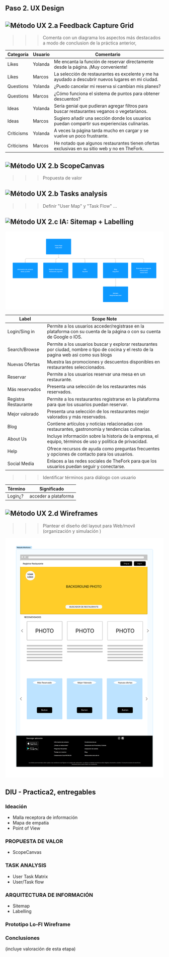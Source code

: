 ## Paso 2. UX Design  


![Método UX](../img/feedback-capture-grid.png) 2.a Feedback Capture Grid
----

>>> Comenta con un diagrama los aspectos más destacados a modo de conclusion de la práctica anterior,

| Categoría    | Usuario         | Comentario                                                                                         |
|--------------|-----------------|----------------------------------------------------------------------------------------------------|
| Likes        | Yolanda         | Me encanta la función de reservar directamente desde la página. ¡Muy conveniente!                   |
| Likes        | Marcos        | La selección de restaurantes es excelente y me ha ayudado a descubrir nuevos lugares en mi ciudad.  |
| Questions    | Yolanda          | ¿Puedo cancelar mi reserva si cambian mis planes?                                                 |
| Questions    | Marcos           | ¿Cómo funciona el sistema de puntos para obtener descuentos?                                      |
| Ideas        | Yolanda          | Sería genial que pudieran agregar filtros para buscar restaurantes veganos o vegetarianos.         |
| Ideas        | Marcos           | Sugiero añadir una sección donde los usuarios puedan compartir sus experiencias culinarias.        |
| Criticisms   | Yolanda         | A veces la página tarda mucho en cargar y se vuelve un poco frustrante.                            |
| Criticisms   | Marcos          | He notado que algunos restaurantes tienen ofertas exclusivas en su sitio web y no en TheFork.      |

![Método UX](../img/ScopeCanvas.png) 2.b ScopeCanvas
----
>>> Propuesta de valor 

![Método UX](../img/Sitemap.png) 2.b Tasks analysis 
-----

>>> Definir "User Map" y "Task Flow" ... 


![Método UX](../img/labelling.png) 2.c IA: Sitemap + Labelling 
----

![Método UX](../img/Website_Flowchart_Template.png)

| Label                     | Scope Note                                                                                          |
|---------------------------|----------------------------------------------------------------------------------------------------|
| Login/Sing in             | Permite a los usuarios acceder/registrase en la plataforma con su cuenta de la página o con su cuenta de Google o IOS. |
| Search/Browse             | Permite a los usuarios buscar y explorar restaurantes por ciudad, nombre o tipo de cocina y el resto de la pagina web asi como sus blogs         |
| Nuevas Ofertas            | Muestra las promociones y descuentos disponibles en restaurantes seleccionados.                    |
| Reservar                  | Permite a los usuarios reservar una mesa en un restaurante.                                        |
| Más reservados            | Presenta una selección de los restaurantes más reservados.                                         |
| Registra Restaurante      | Permite a los restaurantes registrarse en la plataforma para que los usuarios puedan reservar.     |
| Mejor valorado            | Presenta una selección de los restaurantes mejor valorados y más reservados.                       |
| Blog                      | Contiene artículos y noticias relacionadas con restaurantes, gastronomía y tendencias culinarias.  |
| About Us                  | Incluye información sobre la historia de la empresa, el equipo, términos de uso y política de privacidad. |
| Help                      | Ofrece recursos de ayuda como preguntas frecuentes y opciones de contacto para los usuarios.       |
| Social Media              | Enlaces a las redes sociales de TheFork para que los usuarios puedan seguir y conectarse.          |




>>> Identificar términos para diálogo con usuario  

Término | Significado     
| ------------- | -------
  Login¿?  | acceder a plataforma


![Método UX](../img/Wireframes.png) 2.d Wireframes
-----

>>> Plantear el  diseño del layout para Web/movil (organización y simulación ) 

![Método UX](../img/Website_Mockup.png)

## DIU - Practica2, entregables

### Ideación 
* Malla receptora de información 
* Mapa de empatía
* Point of View 


### PROPUESTA DE VALOR
* ScopeCanvas


### TASK ANALYSIS

* User Task Matrix 
* User/Task flow


### ARQUITECTURA DE INFORMACIÓN

* Sitemap 
* Labelling 


### Prototipo Lo-FI Wireframe 


### Conclusiones  
(incluye valoración de esta etapa)


